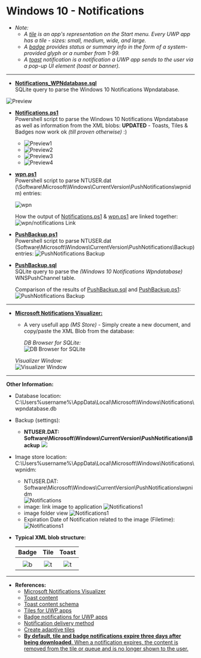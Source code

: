 
<!-- saved from url=(0059) https://kacos2000.github.io/Win10-Research/Notifications/ --> 

# Windows 10 - Notifications #

   - *Note:*
       * *A [tile](https://docs.microsoft.com/en-us/windows/uwp/design/shell/tiles-and-notifications/tile-schema) is an app's representation on the Start menu. Every UWP app has a tile - sizes: small, medium, wide, and large.*
       * *A [badge](https://docs.microsoft.com/en-us/windows/uwp/design/shell/tiles-and-notifications/badges) provides status or summary info in the form of a system-provided glyph or a number from 1-99.*
       * *A [toast](https://docs.microsoft.com/en-us/windows/uwp/design/shell/tiles-and-notifications/toast-schema) notification is a notification a UWP app sends to the user via a pop-up UI element (toast or banner).*
______________________________________________________________________________________________________   

 - [**Notifications_WPNdatabase.sql**](https://github.com/kacos2000/Win10-Research/blob/master/Notifications/Notifications_WPNdatabase.sql)<br> SQLite query to parse the Windows 10 Notifications Wpndatabase.
  
  ![Preview](https://raw.githubusercontent.com/kacos2000/Win10-Research/master/Notifications/Not.JPG)
  
 - [**Notifications.ps1**](https://github.com/kacos2000/Win10-Research/blob/master/Notifications/Notifications.ps1)
    <br> Powershell script to parse the Windows 10 Notifications Wpndatabase as well as information from the XML blobs: 
      **UPDATED** - Toasts, Tiles & Badges now work ok *(till proven otherwise)* :)
   - ![Preview1](https://raw.githubusercontent.com/kacos2000/Win10-Research/master/Notifications/ps1.JPG)
   - ![Preview2](https://raw.githubusercontent.com/kacos2000/Win10-Research/master/Notifications/ps2.JPG)
   - ![Preview3](https://raw.githubusercontent.com/kacos2000/Win10-Research/master/Notifications/ps3.JPG)
   - ![Preview4](https://raw.githubusercontent.com/kacos2000/Win10-Research/master/Notifications/ps4.JPG)
  
  
 - [**wpn.ps1**](https://github.com/kacos2000/Win10-Research/blob/master/Notifications/wpn.ps1)<br> Powershell script to parse NTUSER.dat 
  (\Software\Microsoft\Windows\CurrentVersion\PushNotifications\wpnidm) entries:
  
   ![wpn](https://raw.githubusercontent.com/kacos2000/Win10-Research/master/Notifications/ps0a.JPG)
  
   How the output of [Notifications.ps1](https://github.com/kacos2000/Win10-Research/blob/master/Notifications/Notifications.ps1) & [wpn.ps1](https://github.com/kacos2000/Win10-Research/blob/master/Notifications/wpn.ps1) are linked together:
   ![wpn/notifications Link](https://raw.githubusercontent.com/kacos2000/Win10-Research/master/Notifications/ps0.JPG)
  
  
  - [**PushBackup.ps1**](https://github.com/kacos2000/Win10-Research/blob/master/Notifications/PushBackup.ps1)<br> 
   Powershell script to parse NTUSER.dat 
  (Software\Microsoft\Windows\CurrentVersion\PushNotifications\Backup) entries:
   ![PushNotifications Backup](https://raw.githubusercontent.com/kacos2000/Win10-Research/master/Notifications/B1.JPG)
   
   - [**PushBackup.sql**](https://github.com/kacos2000/Win10-Research/blob/master/Notifications/PushBackup.sql)<br> 
     SQLite query to parse the *(Windows 10 Notifications Wpndatabase)* WNSPushChannel table.
   
     Comparison of the results of [PushBackup.sql](https://github.com/kacos2000/Win10-Research/blob/master/Notifications/PushBackup.sql) and [PushBackup.ps1](https://github.com/kacos2000/Win10-Research/blob/master/Notifications/PushBackup.ps1):
     ![PushNotifications Backup](https://raw.githubusercontent.com/kacos2000/Win10-Research/master/Notifications/B2.JPG)
______________________________________________________________________________________________________   
   * **[Microsoft Notifications Visualizer:](https://www.microsoft.com/en-us/p/notifications-visualizer/9nblggh5xsl1?rtc=1)**
     
     * A very usefull app *(MS Store)* - Simply create a new document, and copy/paste the XML Blob from the database:
   
       *DB Browser for SQLite:*<br>
       ![DB Browser for SQLite](https://raw.githubusercontent.com/kacos2000/Win10-Research/master/Notifications/v1.JPG)
     
      *Visualizer Window:*<br>
     ![Visualizer Window](https://raw.githubusercontent.com/kacos2000/Win10-Research/master/Notifications/v2.JPG)
 
______________________________________________________________________________________________________  
  **Other Information:**
  
  - Database location: C:\Users\%username%\AppData\Local\Microsoft\Windows\Notifications\wpndatabase.db  
  - Backup (settings): 
     * **NTUSER.DAT: Software\Microsoft\Windows\CurrentVersion\PushNotifications\Backup** 
     ![](https://raw.githubusercontent.com/kacos2000/Win10-Research/master/Notifications/wfn1.JPG)
  
  - Image store location: C:\Users\%username%\AppData\Local\Microsoft\Windows\Notifications\wpnidm:
  
     * NTUSER.DAT: Software\Microsoft\Windows\CurrentVersion\PushNotifications\wpnidm   
     ![Notifications](https://raw.githubusercontent.com/kacos2000/Win10-Research/master/Notifications/wpnidm.JPG)
     * image: link image to application 
     ![Notifications1](https://raw.githubusercontent.com/kacos2000/Win10-Research/master/Notifications/wpnidm1.JPG)
     * image folder view
     ![Notifications1](https://raw.githubusercontent.com/kacos2000/Win10-Research/master/Notifications/wpnidm2.JPG)
     * Expiration Date of Notification related to the image (Filetime):<br>
     ![Notifications1](https://raw.githubusercontent.com/kacos2000/Win10-Research/master/Notifications/wpnidm3.JPG)
     
   - **Typical XML blob structure:**
  
     | Badge      | Tile    | Toast     
     | :---:      | :---:   | :---:    
     |            |         |            
     | ![b](https://raw.githubusercontent.com/kacos2000/Win10-Research/master/Notifications/x1.JPG) | ![t](https://raw.githubusercontent.com/kacos2000/Win10-Research/master/Notifications/x2.JPG) | ![t](https://raw.githubusercontent.com/kacos2000/Win10-Research/master/Notifications/x3.JPG)
  
  ______________________________________________________________________________________________________  
  
   * **References:**
      - [Microsoft Notifications Visualizer](https://www.microsoft.com/en-us/p/notifications-visualizer/9nblggh5xsl1?rtc=1)
      - [Toast content](https://docs.microsoft.com/en-us/windows/uwp/design/shell/tiles-and-notifications/adaptive-interactive-toasts)
      - [Toast content schema](https://docs.microsoft.com/en-us/windows/uwp/design/shell/tiles-and-notifications/toast-schema)
      - [Tiles for UWP apps](https://docs.microsoft.com/en-us/windows/uwp/design/shell/tiles-and-notifications/creating-tiles)
      - [Badge notifications for UWP apps](https://docs.microsoft.com/en-us/windows/uwp/design/shell/tiles-and-notifications/badges)
      - [Notification delivery method](https://docs.microsoft.com/en-us/windows/uwp/design/shell/tiles-and-notifications/choosing-a-notification-delivery-method)
      - [Create adaptive tiles](https://docs.microsoft.com/en-us/windows/uwp/design/shell/tiles-and-notifications/create-adaptive-tiles)
      - [**By default, tile and badge notifications expire three days after being downloaded**. When a notification expires, the content is removed from the tile or queue and is no longer shown to the user. ](https://docs.microsoft.com/en-us/windows/uwp/design/shell/tiles-and-notifications/windows-push-notification-services--wns--overview)
